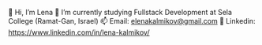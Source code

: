 👋 Hi, I’m Lena
🌱 I’m currently studying Fullstack Development at Sela College (Ramat-Gan, Israel)
📫 Email: elenakalmikov@gmail.com
🔗 Linkedin: https://www.linkedin.com/in/lena-kalmikov/

<!---
Lena-Kalmikov/Lena-Kalmikov is a ✨ special ✨ repository because its `README.md` (this file) appears on your GitHub profile.
You can click the Preview link to take a look at your changes.
--->
